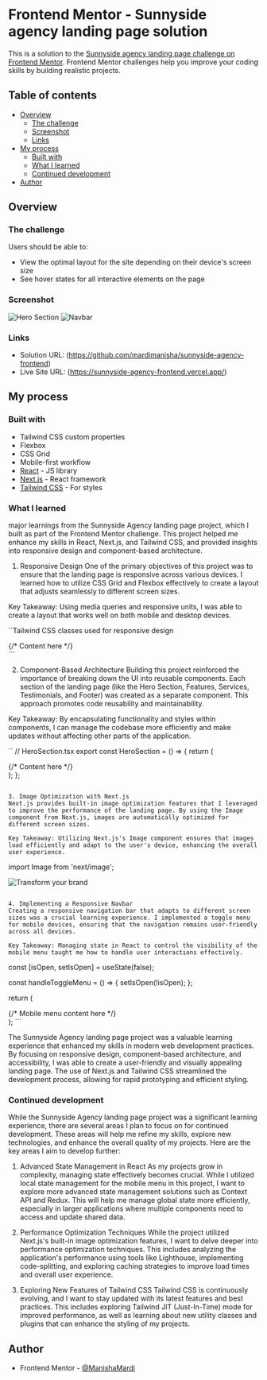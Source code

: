 # Frontend Mentor - Sunnyside agency landing page solution

This is a solution to the [Sunnyside agency landing page challenge on Frontend Mentor](https://www.frontendmentor.io/challenges/sunnyside-agency-landing-page-7yVs3B6ef). Frontend Mentor challenges help you improve your coding skills by building realistic projects.

## Table of contents

- [Overview](#overview)
  - [The challenge](#the-challenge)
  - [Screenshot](#screenshot)
  - [Links](#links)
- [My process](#my-process)
  - [Built with](#built-with)
  - [What I learned](#what-i-learned)
  - [Continued development](#continued-development)
- [Author](#author)


## Overview

### The challenge

Users should be able to:

- View the optimal layout for the site depending on their device's screen size
- See hover states for all interactive elements on the page

### Screenshot

![Hero Section](./images/HeroSection.jpg)
![Navbar](./images/Navbar.jpg)


### Links

- Solution URL: (https://github.com/mardimanisha/sunnyside-agency-frontend)
- Live Site URL: (https://sunnyside-agency-frontend.vercel.app/)

## My process

### Built with

- Tailwind CSS custom properties
- Flexbox
- CSS Grid
- Mobile-first workflow
- [React](https://reactjs.org/) - JS library
- [Next.js](https://nextjs.org/) - React framework
- [Tailwind CSS](https://tailwindcss.com/) - For styles

### What I learned

major learnings from the Sunnyside Agency landing page project, which I built as part of the Frontend Mentor challenge. This project helped me enhance my skills in React, Next.js, and Tailwind CSS, and provided insights into responsive design and component-based architecture.

1. Responsive Design
One of the primary objectives of this project was to ensure that the landing page is responsive across various devices. I learned how to utilize CSS Grid and Flexbox effectively to create a layout that adjusts seamlessly to different screen sizes.

Key Takeaway: Using media queries and responsive units, I was able to create a layout that works well on both mobile and desktop devices.

``Tailwind CSS classes used for responsive design
<div className="sm:flex sm:flex-row">
  {/* Content here */}
</div>
 ```

2. Component-Based Architecture
Building this project reinforced the importance of breaking down the UI into reusable components. Each section of the landing page (like the Hero Section, Features, Services, Testimonials, and Footer) was created as a separate component. This approach promotes code reusability and maintainability.

Key Takeaway: By encapsulating functionality and styles within components, I can manage the codebase more efficiently and make updates without affecting other parts of the application.

``
// HeroSection.tsx
export const HeroSection = () => {
  return (
    <div>
      <div className="sm:bg-[url('/images/desktop/image-header.jpg')] bg-[url('/images/mobile/image-header.jpg')] bg-cover bg-center sm:h-screen h-[915px] w-full">
        {/* Content here */}
      </div>
    </div>
  );
};
```

3. Image Optimization with Next.js
Next.js provides built-in image optimization features that I leveraged to improve the performance of the landing page. By using the Image component from Next.js, images are automatically optimized for different screen sizes.

Key Takeaway: Utilizing Next.js's Image component ensures that images load efficiently and adapt to the user's device, enhancing the overall user experience.

```
import Image from 'next/image';

<Image
  src="/images/mobile/image-transform.jpg"
  alt="Transform your brand"
  height={500}
  width={500}
  className="sm:hidden"
/>
```

4. Implementing a Responsive Navbar
Creating a responsive navigation bar that adapts to different screen sizes was a crucial learning experience. I implemented a toggle menu for mobile devices, ensuring that the navigation remains user-friendly across all devices.

Key Takeaway: Managing state in React to control the visibility of the mobile menu taught me how to handle user interactions effectively.

```
const [isOpen, setIsOpen] = useState(false);

const handleToggleMenu = () => {
  setIsOpen(!isOpen);
};

return (
  <div className={`${isOpen ? 'flex' : 'hidden'}`}>
    {/* Mobile menu content here */}
  </div>
);
```

The Sunnyside Agency landing page project was a valuable learning experience that enhanced my skills in modern web development practices. By focusing on responsive design, component-based architecture, and accessibility, I was able to create a user-friendly and visually appealing landing page. The use of Next.js and Tailwind CSS streamlined the development process, allowing for rapid prototyping and efficient styling.

### Continued development

While the Sunnyside Agency landing page project was a significant learning experience, there are several areas I plan to focus on for continued development. These areas will help me refine my skills, explore new technologies, and enhance the overall quality of my projects. Here are the key areas I aim to develop further:

1. Advanced State Management in React
As my projects grow in complexity, managing state effectively becomes crucial. While I utilized local state management for the mobile menu in this project, I want to explore more advanced state management solutions such as Context API and Redux. This will help me manage global state more efficiently, especially in larger applications where multiple components need to access and update shared data.

2. Performance Optimization Techniques
While the project utilized Next.js's built-in image optimization features, I want to delve deeper into performance optimization techniques. This includes analyzing the application's performance using tools like Lighthouse, implementing code-splitting, and exploring caching strategies to improve load times and overall user experience.

3. Exploring New Features of Tailwind CSS
Tailwind CSS is continuously evolving, and I want to stay updated with its latest features and best practices. This includes exploring Tailwind JIT (Just-In-Time) mode for improved performance, as well as learning about new utility classes and plugins that can enhance the styling of my projects.

## Author

- Frontend Mentor - [@ManishaMardi](https://www.frontendmentor.io/profile/mardimanisha)

